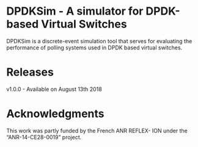 # DPDKSim - A simulator for DPDK-based Virtual Switches
DPDKSim is a discrete-event simulation tool that serves for evaluating the performance of polling systems used in DPDK based virtual switches.

# Releases
v1.0.0 - Available on August 13th 2018

# Acknowledgments
This work was partly funded by the French ANR REFLEX- ION under the “ANR-14-CE28-0019” project.
